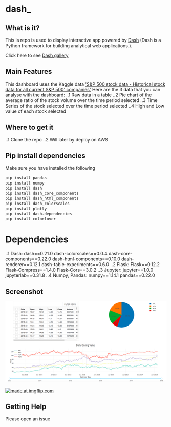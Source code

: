 #                                           dash_

## What is it?
This is repo is used to display interactive app powered by [Dash](https://plot.ly/products/dash/) (Dash is a Python framework for building analytical web applications.).

Click here to see [Dash gallery](https://dash.plot.ly/gallery) 

## Main Features
This dashboard uses the Kaggle data ['S&P 500 stock data - Historical stock data for all current S&P 500' companies'](https://www.kaggle.com/camnugent/sandp500/data)
Here are the 3 data that you can analyse with the dashboard:
..1 Raw data in a table
..2 Pie chart of the average ratio of the stock volume over the time period selected
..3 Time Series of the stock selected over the time period selected
..4 High and Low value of each stock selected

## Where to get it
..1 Clone the repo
..2 Will later by deploy on AWS


## Pip install dependencies
Make sure you have installed the following 

```
pip install pandas 
pip install numpy
pip install dash
pip install dash_core_components
pip install dash_html_components
pip install dash_colorscales
pip install plotly
pip install dash.dependencies
pip install colorlover 
```

# Dependencies
..1 Dash:
dash==0.21.0
dash-colorscales==0.0.4
dash-core-components==0.22.0
dash-html-components==0.10.0
dash-renderer==0.12.1
dash-table-experiments==0.6.0
..2 Flask:
Flask==0.12.2
Flask-Compress==1.4.0
Flask-Cors==3.0.2
..3 Jupyter:
jupyter==1.0.0
jupyterlab==0.31.8
..4 Numpy, Pandas:
numpy==1.14.1
pandas==0.22.0

## Screenshot
![Screenshot](dashboard.png)

<a href="https://imgflip.com/gif/28g0e6"><img src="https://i.imgflip.com/28g0e6.gif" title="made at imgflip.com"/></a>

## Getting Help
Please open an issue
